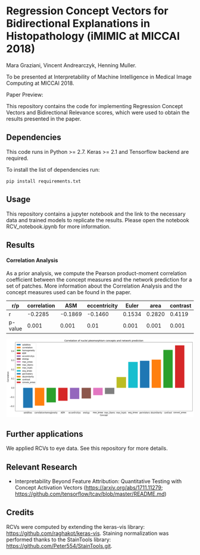 # Regression Concept Vectors for Bidirectional Explanations in Histopathology (iMIMIC at MICCAI 2018)
Mara Graziani, Vincent Andrearczyk, Henning Muller.

To be presented at Interpretability of Machine Intelligence in Medical Image Computing at MICCAI 2018.

Paper Preview:

This repository contains the code for implementing Regression Concept Vectors and Bidirectional Relevance scores, which were used to obtain the results presented in the paper.

## Dependencies
This code runs in Python >= 2.7.
Keras >= 2.1 and Tensorflow backend are required.

To install the list of dependencies run:

    pip install requirements.txt

## Usage
This repository contains a jupyter notebook and the link to the necessary data and trained models to replicate the results. Please open the notebook RCV_notebook.ipynb for more information.

## Results

#### Correlation Analysis
As a prior analysis, we compute the Pearson product-moment correlation coefficient between the concept measures and the network prediction for a set of patches. More information about the Correlation Analysis and the concept measures used can be found in the paper.


| r/p | correlation | ASM | eccentricity | Euler | area | contrast |
| --- | ----------- | --- | ------------ | ----- | ---- | -------- |
r |-0.2285 | -0.1869 | -0.1460 | 0.1534| 0.2820 | 0.4119|
p-value |0.001 |0.001 | 0.01 |0.001 |0.001 |0.001|


<p align="center">
    <img src="results/correlation.png" width=700px>
</p>

## Further applications
We applied RCVs to eye data. See this repository for more details.

## Relevant Research
 * Interpretability Beyond Feature Attribution: Quantitative Testing with Concept Activation Vectors (https://arxiv.org/abs/1711.11279; https://github.com/tensorflow/tcav/blob/master/README.md)

## Credits
RCVs were computed by extending the keras-vis library: https://github.com/raghakot/keras-vis.
Staining normalization was performed thanks to the StainTools library: https://github.com/Peter554/StainTools.git.
